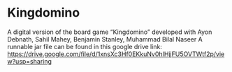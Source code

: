 # Kingdomino
A digital version of the board game “Kingdomino” developed with Ayon Debnath, Sahil Mahey, Benjamin Stanley, Muhammad Bilal Naseer
A runnable jar file can be found in this google drive link: https://drive.google.com/file/d/1xnsXc3Hf0EKkuNv0hIHjjFU5OVTWtf2p/view?usp=sharing
